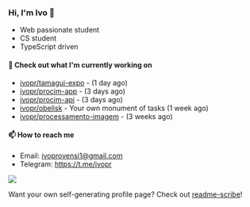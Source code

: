 ### Hi, I'm Ivo 👋

* Web passionate student
* CS student
* TypeScript driven

#### 👷 Check out what I'm currently working on

- [ivopr/tamagui-expo](https://github.com/ivopr/tamagui-expo) -  (1 day ago)
- [ivopr/procim-app](https://github.com/ivopr/procim-app) -  (3 days ago)
- [ivopr/procim-api](https://github.com/ivopr/procim-api) -  (3 days ago)
- [ivopr/obelisk](https://github.com/ivopr/obelisk) - Your own monument of tasks (1 week ago)
- [ivopr/processamento-imagem](https://github.com/ivopr/processamento-imagem) -  (3 weeks ago)

#### 📫 How to reach me

- Email: [ivoprovensi1@gmail.com](mailto://ivoprovensi1@gmail.com)
- Telegram: https://t.me/ivopr

![](https://github-readme-stats.vercel.app/api/top-langs/?username=ivopr&layout=compact&theme=react)

Want your own self-generating profile page? Check out [readme-scribe](https://github.com/muesli/readme-scribe)!
